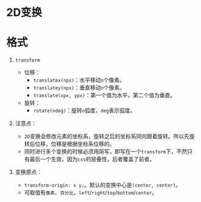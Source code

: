 # 2D变换

# 格式

1. `transform`
    - 位移：
        - `translatex(npx)`：水平移动`n`个像素。
        - `translatey(npx)`：垂直移动`n`个像素。
        - `translate(xpx, ypx)`：第一个值为水平，第二个值为垂直。
    - 旋转：
      - `rotate(ndeg)`：旋转`n`弧度，`deg`表示弧度。
    
2. 注意点：
   - `2D`变换会修改元素的坐标系，旋转之后的坐标系同向跟着旋转。所以先旋转后位移，位移是根据坐标系位移的。
   - 同时进行多个变换的时候必须用简写，即写在一个`transform`下，不然只有最后一个生效，因为`css`的层叠性，后者覆盖了前者。
   
3. 变换原点：
   - `transform-origin: x y;`。默认的变换中心是`(center, center)`。
   - 可取值有`像素`、`百分比`，`left`/`right`/`top`/`bottom`/`center`。
